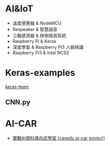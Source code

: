 # AI&IoT
<ul>
<li>  溫度感應器 & NodeMCU   
<li>  Respeaker & 智慧語音
<li>  三軸感測器 & 摔倒偵測系統
<li>  Raspberry Pi & Keras 
<li>  深度學習 & Raspberry Pi3 人臉辨識
<li>  Raspberry Pi3 & Intel NCS2 
</ul>

# Keras-examples
<ui>
<a href='https://github.com/keras-team/keras'>keras-team</a>
</ui>

## CNN.py

# AI-CAR 
<ul>
<li><a href='https://github.com/cavedunissin/ai-car'>實戰AI資料導向式學習 [cavedu ai-car project]</a>
</ul>
